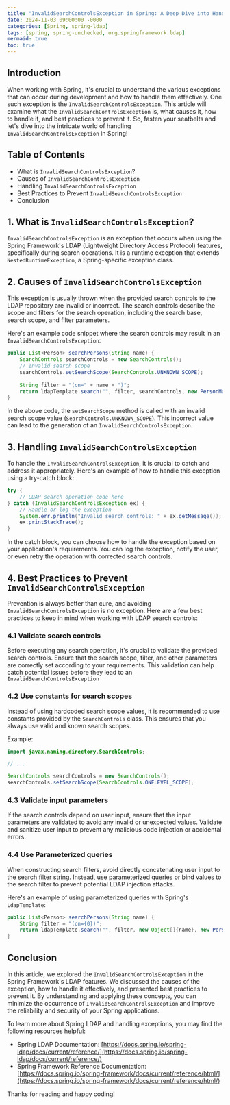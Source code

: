 ```yaml
---
title: "InvalidSearchControlsException in Spring: A Deep Dive into Handling Invalid Search Controls"
date: 2024-11-03 09:00:00 -0000
categories: [Spring, spring-ldap]
tags: [spring, spring-unchecked, org.springframework.ldap]
mermaid: true
toc: true
---
```



## Introduction

When working with Spring, it's crucial to understand the various exceptions that can occur during development and how to handle them effectively. One such exception is the `InvalidSearchControlsException`. This article will examine what the `InvalidSearchControlsException` is, what causes it, how to handle it, and best practices to prevent it. So, fasten your seatbelts and let's dive into the intricate world of handling `InvalidSearchControlsException` in Spring!

## Table of Contents
- What is `InvalidSearchControlsException`?
- Causes of `InvalidSearchControlsException`
- Handling `InvalidSearchControlsException`
- Best Practices to Prevent `InvalidSearchControlsException`
- Conclusion

## 1. What is `InvalidSearchControlsException`?

`InvalidSearchControlsException` is an exception that occurs when using the Spring Framework's LDAP (Lightweight Directory Access Protocol) features, specifically during search operations. It is a runtime exception that extends `NestedRuntimeException`, a Spring-specific exception class.

## 2. Causes of `InvalidSearchControlsException`

This exception is usually thrown when the provided search controls to the LDAP repository are invalid or incorrect. The search controls describe the scope and filters for the search operation, including the search base, search scope, and filter parameters.

Here's an example code snippet where the search controls may result in an `InvalidSearchControlsException`:

```java
public List<Person> searchPersons(String name) {
    SearchControls searchControls = new SearchControls();
    // Invalid search scope
    searchControls.setSearchScope(SearchControls.UNKNOWN_SCOPE);
    
    String filter = "(cn=" + name + ")";
    return ldapTemplate.search("", filter, searchControls, new PersonMapper());
}
```

In the above code, the `setSearchScope` method is called with an invalid search scope value (`SearchControls.UNKNOWN_SCOPE`). This incorrect value can lead to the generation of an `InvalidSearchControlsException`.

## 3. Handling `InvalidSearchControlsException`

To handle the `InvalidSearchControlsException`, it is crucial to catch and address it appropriately. Here's an example of how to handle this exception using a try-catch block:

```java
try {
    // LDAP search operation code here
} catch (InvalidSearchControlsException ex) {
    // Handle or log the exception
    System.err.println("Invalid search controls: " + ex.getMessage());
    ex.printStackTrace();
}
```

In the catch block, you can choose how to handle the exception based on your application's requirements. You can log the exception, notify the user, or even retry the operation with corrected search controls.

## 4. Best Practices to Prevent `InvalidSearchControlsException`

Prevention is always better than cure, and avoiding `InvalidSearchControlsException` is no exception. Here are a few best practices to keep in mind when working with LDAP search controls:

### 4.1 Validate search controls
Before executing any search operation, it's crucial to validate the provided search controls. Ensure that the search scope, filter, and other parameters are correctly set according to your requirements. This validation can help catch potential issues before they lead to an `InvalidSearchControlsException`

### 4.2 Use constants for search scopes
Instead of using hardcoded search scope values, it is recommended to use constants provided by the `SearchControls` class. This ensures that you always use valid and known search scopes.

Example:

```java
import javax.naming.directory.SearchControls;

// ...

SearchControls searchControls = new SearchControls();
searchControls.setSearchScope(SearchControls.ONELEVEL_SCOPE);
```

### 4.3 Validate input parameters
If the search controls depend on user input, ensure that the input parameters are validated to avoid any invalid or unexpected values. Validate and sanitize user input to prevent any malicious code injection or accidental errors.

### 4.4 Use Parameterized queries
When constructing search filters, avoid directly concatenating user input to the search filter string. Instead, use parameterized queries or bind values to the search filter to prevent potential LDAP injection attacks.

Here's an example of using parameterized queries with Spring's `LdapTemplate`:

```java
public List<Person> searchPersons(String name) {
    String filter = "(cn={0})";
    return ldapTemplate.search("", filter, new Object[]{name}, new PersonMapper());
}
```

## Conclusion

In this article, we explored the `InvalidSearchControlsException` in the Spring Framework's LDAP features. We discussed the causes of the exception, how to handle it effectively, and presented best practices to prevent it. By understanding and applying these concepts, you can minimize the occurrence of `InvalidSearchControlsException` and improve the reliability and security of your Spring applications.

To learn more about Spring LDAP and handling exceptions, you may find the following resources helpful:
- Spring LDAP Documentation: [https://docs.spring.io/spring-ldap/docs/current/reference/](https://docs.spring.io/spring-ldap/docs/current/reference/)
- Spring Framework Reference Documentation: [https://docs.spring.io/spring-framework/docs/current/reference/html/](https://docs.spring.io/spring-framework/docs/current/reference/html/)

Thanks for reading and happy coding!